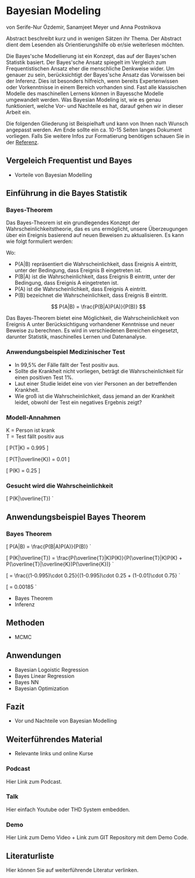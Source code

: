 # Bayesian Modeling
von Serife-Nur Özdemir, Sanamjeet Meyer und Anna Postnikova

Abstract beschreibt kurz und in wenigen Sätzen ihr Thema. Der Abstract dient dem Lesenden als Orientierungshilfe ob er/sie weiterlesen möchten.

Die Bayes'sche Modellierung ist ein Konzept, das auf der Bayes'schen Statistik basiert. Der Bayes'sche Ansatz spiegelt im Vergleich zum Frequentistischen Ansatz eher die menschliche Denkweise wider. Um genauer zu sein, berücksichtigt der Bayes'sche Ansatz das Vorwissen bei der Inferenz. Dies ist besonders hilfreich, wenn bereits Expertenwissen oder Vorkenntnisse in einem Bereich vorhanden sind. Fast alle klassischen Modelle des maschinellen Lernens können in Bayessche Modelle umgewandelt werden. Was Bayesian Modeling ist, wie es genau funktioniert, welche Vor- und Nachteile es hat, darauf gehen wir in dieser Arbeit ein.

Die folgenden Gliederung ist Beispielhaft und kann von Ihnen nach Wunsch angepasst werden. Am Ende sollte ein ca. 10-15 Seiten langes Dokument vorliegen. Falls Sie weitere Infos zur Formatierung benötigen schauen Sie in der [Referenz](https://squidfunk.github.io/mkdocs-material/reference/).
## Vergeleich Frequentist und Bayes
- Vorteile von Bayesian Modelling
## Einführung in die Bayes Statistik

### Bayes-Theorem

Das Bayes-Theorem ist ein grundlegendes Konzept der Wahrscheinlichkeitstheorie, das es uns ermöglicht, unsere Überzeugungen über ein Ereignis basierend auf neuen Beweisen zu aktualisieren. Es kann wie folgt formuliert werden:


Wo:
- P(A|B) repräsentiert die Wahrscheinlichkeit, dass Ereignis A eintritt, unter der Bedingung, dass Ereignis B eingetreten ist.
- P(B|A) ist die Wahrscheinlichkeit, dass Ereignis B eintritt, unter der Bedingung, dass Ereignis A eingetreten ist.
- P(A) ist die Wahrscheinlichkeit, dass Ereignis A eintritt.
- P(B) bezeichnet die Wahrscheinlichkeit, dass Ereignis B eintritt.

$$ P(A|B) = \frac{P(B|A)P(A)}{P(B)} $$

Das Bayes-Theorem bietet eine Möglichkeit, die Wahrscheinlichkeit von Ereignis A unter Berücksichtigung vorhandener Kenntnisse und neuer Beweise zu berechnen. Es wird in verschiedenen Bereichen eingesetzt, darunter Statistik, maschinelles Lernen und Datenanalyse.

### Anwendungsbeispiel Medizinischer Test

- In 99,5% der Fälle fällt der Test positiv aus.
- Sollte die Krankheit nicht vorliegen, beträgt die Wahrscheinlichkeit für einen positiven Test 1%.
- Laut einer Studie leidet eine von vier Personen an der betreffenden Krankheit.
- Wie groß ist die Wahrscheinlichkeit, dass jemand an der Krankheit leidet, obwohl der Test ein negatives Ergebnis zeigt?

### Modell-Annahmen

K = Person ist krank  
T = Test fällt positiv aus

\[
P(T|K) = 0.995
\]

\[
P(T|\overline{K}) = 0.01
\]

\[
P(K) = 0.25
\]

### Gesucht wird die Wahrscheinlichkeit

\[
P(K|\overline{T})
\`

## Anwendungsbeispiel Bayes Theorem

### Bayes Theorem

\[
P(A|B) = \frac{P(B|A)P(A)}{P(B)}
\`

\[
P(K|\overline{T}) = \frac{P(\overline{T}|K)P(K)}{P(\overline{T}|K)P(K) + P(\overline{T}|\overline{K})P(\overline{K})}
\`

\[
= \frac{(1-0.995)\cdot 0.25}{(1-0.995)\cdot 0.25 + (1-0.01)\cdot 0.75}
\`

\[
= 0.00185
\`







- Bayes Theorem
- Inferenz
## Methoden
- MCMC
## Anwendungen
- Bayesian Logoistic Regression
- Bayes Linear Regression
- Bayes NN
- Bayesian Optimization
## Fazit
- Vor und Nachteile von Bayesian Modelling
## Weiterführendes Material
- Relevante links und online Kurse
### Podcast
Hier Link zum Podcast.

### Talk
Hier einfach Youtube oder THD System embedden.

### Demo
Hier Link zum Demo Video + Link zum GIT Repository mit dem Demo Code.


## Literaturliste
Hier können Sie auf weiterführende Literatur verlinken. 
